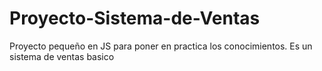# Proyecto-Sistema-de-Ventas
Proyecto pequeño en JS para poner en practica los conocimientos. Es un sistema de ventas basico
